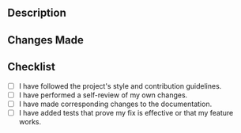 ## Description

<!--
Please provide a brief summary of the changes made. Please explain why this change was necessary. Was there a problem or an issue this change will address? What will be improved with this change?
-->

## Changes Made

<!--
Please detail the modifications made. This could include areas such as code, documentation, structure, or formatting.
-->

## Checklist

- [ ] I have followed the project's style and contribution guidelines.
- [ ] I have performed a self-review of my own changes.
- [ ] I have made corresponding changes to the documentation.
- [ ] I have added tests that prove my fix is effective or that my feature works.

